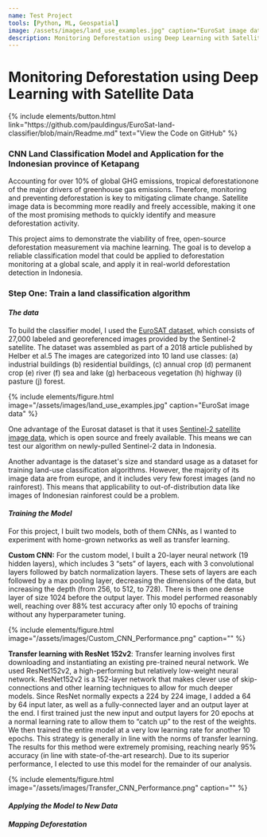 ```yaml
---
name: Test Project
tools: [Python, ML, Geospatial]
image: /assets/images/land_use_examples.jpg" caption="EuroSat image data
description: Monitoring Deforestation using Deep Learning with Satellite Data
---
```


# Monitoring Deforestation using Deep Learning with Satellite Data

<p>
{% include elements/button.html link="https://github.com/pauldingus/EuroSat-land-classifier/blob/main/Readme.md" text="View the Code on GitHub" %}
</p>

### CNN Land Classification Model and Application for the Indonesian province of Ketapang

 Accounting for over 10% of global GHG emissions, tropical deforestationone of the major drivers of greenhouse gas emissions. Therefore, monitoring and preventing deforestation is key to mitigating climate change. Satellite image data is becomming more readily and freely accessible, making it one of the most promising methods to quickly identify and measure deforestation activity.

This project aims to demonstrate the viability of free, open-source deforestation measurement via machine learning. The goal is to develop a reliable classification model that could be applied to deforestation monitoring at a global scale, and apply it in real-world deforestation detection in Indonesia.

### Step One: Train a land classification algorithm 

#### *The data*

To build the classifier model, I used the [EuroSAT dataset](https://github.com/phelber/EuroSAT), which consists of 27,000 labeled and georeferenced images provided by the Sentinel-2 satellite. The dataset was assembled as part of a 2018 article published by Helber et al.5 The images are categorized into 10 land use classes: (a) industrial buildings (b) residential buildings, (c) annual crop (d) permanent crop (e) river (f) sea and lake (g) herbaceous vegetation (h) highway (i) pasture (j) forest.

{% include elements/figure.html image="/assets/images/land_use_examples.jpg" caption="EuroSat image data" %}

One advantage of the Eurosat dataset is that it uses [Sentinel-2 satellite image data](https://sentinel.esa.int/web/sentinel/sentinel-data-access), which is open source and freely available. This means we can test our algorithm on newly-pulled Sentinel-2 data in Indonesia.

Another advantage is the dataset's size and standard usage as a dataset for training land-use classification algorithms. However, the majority of its image data are from europe, and it includes very few forest images (and no rainforest). This means that applicability to out-of-distribution data like images of Indonesian rainforest could be a problem.

#### *Training the Model*

For this project, I built two models, both of them CNNs, as I wanted to experiment with home-grown networks as well as transfer learning.

**Custom CNN:** For the custom model, I built a 20-layer neural network (19 hidden layers), which includes 3 “sets” of layers, each with 3 convolutional layers followed by batch normalization layers. These sets of layers are each followed by a max pooling layer, decreasing the dimensions of the data, but increasing the depth (from 256, to 512, to 728). There is then one dense layer of size 1024 before the output layer. This model performed reasonably well, reaching over 88% test accuracy after only 10 epochs of training without any hyperparameter tuning.

{% include elements/figure.html image="/assets/images/Custom_CNN_Performance.png" caption="" %}

<b>Transfer learning with ResNet 152v2</b>: Transfer learning involves first downloading and instantiating an existing pre-trained neural network. We used ResNet152v2, a high-performing but relatively low-weight neural network. ResNet152v2 is a 152-layer network that makes clever use of skip-connections and other learning techniques to allow for much deeper models. Since ResNet normally expects a 224 by 224 image, I added a 64 by 64 input later, as well as a fully-connected layer and an output layer at the end. I first trained just the new input and output layers for 20 epochs at a normal learning rate to allow them to “catch up” to the rest of the weights. We then trained the entire model at a very low learning rate for another 10 epochs. This strategy is generally in line with the norms of transfer learning. The results for this method were extremely promising, reaching nearly 95% accuracy (in line with state-of-the-art research). Due to its superior performance, I elected to use this model for the remainder of our analysis.

{% include elements/figure.html image="/assets/images/Transfer_CNN_Performance.png" caption="" %}

#### *Applying the Model to New Data*


#### *Mapping Deforestation*

